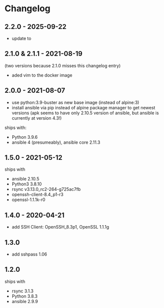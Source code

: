 # Changelog

## 2.2.0 - 2025-09-22

- update to

## 2.1.0 & 2.1.1 - 2021-08-19

(two versions because 2.1.0 misses this changelog entry)

- aded vim to the docker image

## 2.0.0 - 2021-08-07

- use python:3.9-buster as new base image (instead of alpine:3)
- install ansible via pip instead of alpine package manager to get newest
  versions (apk seems to have only 2.10.5 version of ansible, but ansible is
  currently at version 4.3!)

ships with:

- Python 3.9.6
- ansible 4 (presumeably), ansible core 2.11.3

## 1.5.0 - 2021-05-12

ships with

- ansible 2.10.5
- Python3 3.8.10
- rsync v3.13.0_rc2-264-g725ac7fb
- openssh-client-8.4_p1-r3
- openssl-1.1.1k-r0

## 1.4.0 - 2020-04-21

- add SSH Client: OpenSSH_8.3p1, OpenSSL 1.1.1g

## 1.3.0

- add sshpass 1.06

## 1.2.0

ships with

- rsync 3.1.3
- Python 3.8.3
- ansible 2.9.9
